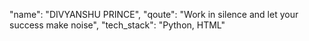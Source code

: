 "name": "DIVYANSHU PRINCE",
"qoute": "Work in silence and let your success make noise",
"tech_stack": "Python, HTML"